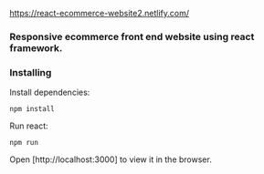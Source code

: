 
https://react-ecommerce-website2.netlify.com/


### Responsive ecommerce front end website using react framework.


### Installing

Install dependencies:

```
npm install

```


Run react:

```
npm run

```


Open [http://localhost:3000] to view it in the browser.



